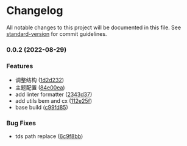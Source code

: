 # Changelog

All notable changes to this project will be documented in this file. See [standard-version](https://github.com/conventional-changelog/standard-version) for commit guidelines.

### 0.0.2 (2022-08-29)


### Features

* 调整结构 ([1d2d232](https://github.com/wwglala/Mizone/commit/1d2d23294543c97e890c059b3143eebe21f4c729))
* 主题配置 ([84e00ea](https://github.com/wwglala/Mizone/commit/84e00ea84b94b1ad7fa87511c4112d47e61571e6))
* add linter formatter ([2343d37](https://github.com/wwglala/Mizone/commit/2343d3718c0604d77112d6af32d13f3782494a34))
* add utils bem and cx ([112e25f](https://github.com/wwglala/Mizone/commit/112e25ff8e9885b95d32e52524db21e7d1d6832f))
* base build ([c99fd85](https://github.com/wwglala/Mizone/commit/c99fd85e96ccb7821fce366a8af3ebc8ea75c4e9))


### Bug Fixes

* tds path replace ([6c9f8bb](https://github.com/wwglala/Mizone/commit/6c9f8bbe0efde1480cd3e0986bc584920ed283fb))
